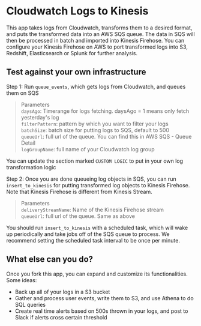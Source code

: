 # Cloudwatch Logs to Kinesis

This app takes logs from Cloudwatch, transforms them to a desired format, and puts the transformed data into an AWS SQS queue. The data in SQS will then be processed in batch and imported into Kinesis Firehose. You can configure your Kinesis Firehose on AWS to port transformed logs into S3, Redshift, Elasticsearch or Splunk for further analysis.

## Test against your own infrastructure

Step 1: Run `queue_events`, which gets logs from Cloudwatch, and queues them on SQS

> Parameters  
> `daysAgo`: Timerange for logs fetching. daysAgo = 1 means only fetch yesterday's log  
> `filterPattern`: pattern by which you want to filter your logs  
> `batchSize`: batch size for putting logs to SQS, default to 500  
> `queueUrl`: full url of the queue. You can find this in AWS SQS - Queue Detail  
> `logGroupName`: full name of your Cloudwatch log group

You can update the section marked `CUSTOM LOGIC` to put in your own log transformation logic

Step 2: Once you are done queueing log objects in SQS, you can run `insert_to_kinesis` for putting transformed log objects to Kinesis Firehose. Note that Kinesis Firehose is different from Kinesis Stream.

> Parameters  
> `deliveryStreamName`: Name of the Kinesis Firehose stream  
> `queueUrl`: full url of the queue. Same as above

You should run `insert_to_kinesis` with a scheduled task, which will wake up periodically and take jobs off of the SQS queue to process. We recommend setting the scheduled task interval to be once per minute.

## What else can you do?

Once you fork this app, you can expand and customize its functionalities. Some ideas:

- Back up all of your logs in a S3 bucket
- Gather and process user events, write them to S3, and use Athena to do SQL queries
- Create real time alerts based on 500s thrown in your logs, and post to Slack if alerts cross certain threshold
